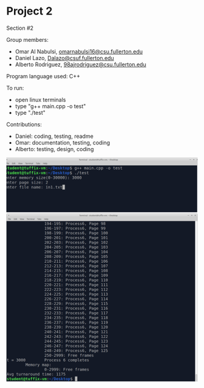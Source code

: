 # Project 2

Section #2

Group members:
 - Omar Al Nabulsi, omarnabulsi16@csu.fullerton.edu
 - Daniel Lazo,  Dalazo@csuf.fullerton.edu
 - Alberto Rodriguez, 98ajrodriguez@csu.fullerton.edu
 
Program language used: C++

To run:
 - open linux terminals
 - type "g++ main.cpp -o test"
 - type "./test" 
 
 Contributions:
  - Daniel: coding, testing, readme
  - Omar: documentation, testing, coding 
  - Alberto: testing, design, coding

![Screen Shot](https://github.com/ARodriguezJr/CS-351-Memory-Management-Project/blob/master/screenshots/screenshot1.png)
![Screen Shot](https://github.com/ARodriguezJr/CS-351-Memory-Management-Project/blob/master/screenshots/screenshot2.png)

